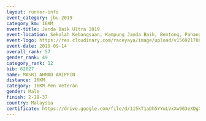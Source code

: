 ```yaml
---
layout: runner-info 
event_category: jbu-2019 
category_km: 16KM 
event-title: Janda Baik Ultra 2019
event-location: Sekolah Kebangsaan, Kampung Janda Baik, Bentong, Pahang, Malaysia 
event-logo: https://res.cloudinary.com/raceyaya/image/upload/v1569217009/logo/janda-baik_vch1pc.jpg 
event-date: 2019-09-14 
overall_rank: 57
gender_rank: 49
category_rank: 12
bib: 62027
name: MASRI AHMAD ARIPPIN
distance: 16KM
category: 16KM Men Veteran
gender: Male
finish: 2-19-37
country: Malaysia
certificate: https://drive.google.com/file/d/115kT1aDh5YYuLVxXw963eXDgXTkPKWNv/view?usp=sharing
---
```

